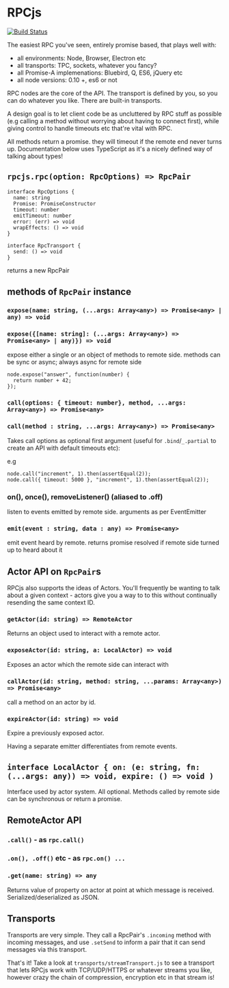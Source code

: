 # RPCjs

[![Build Status](https://travis-ci.org/sidekickcode/rpcjs.svg?branch=master)](https://travis-ci.org/sidekickcode/rpcjs)

The easiest RPC you've seen, entirely promise based, that plays well with:

- all environments: Node, Browser, Electron etc
- all transports: TPC, sockets, whatever you fancy?
- all Promise-A implemenations: Bluebird, Q, ES6, jQuery etc
- all node versions: 0.10 +, es6 or not

RPC nodes are the core of the API. The transport is defined by you, so you can do whatever you like. There are built-in transports.

A design goal is to let client code be as uncluttered by RPC stuff as possible (e.g calling a method without worrying about having to connect first), while giving control to handle timeouts etc that're vital with RPC.

All methods return a promise. they will timeout if the remote end never turns up. Documentation below uses TypeScript as it's a nicely defined way of talking about types!

## `rpcjs.rpc(option: RpcOptions) => RpcPair`

    interface RpcOptions {
      name: string
      Promise: PromiseConstructor
      timeout: number
      emitTimeout: number
      error: (err) => void
      wrapEffects: () => void
    }

    interface RpcTransport {
      send: () => void
    }

returns a new RpcPair

## methods of `RpcPair` instance

### `expose(name: string, (...args: Array<any>) => Promise<any> | any) => void`
### `expose({[name: string]: (...args: Array<any>) => Promise<any> | any)}) => void`

expose either a single or an object of methods to remote side.  methods can
be sync or async; always async for remote side

    node.expose("answer", function(number) {
      return number + 42;
    });

### `call(options: { timeout: number}, method, ...args: Array<any>) => Promise<any>`
### `call(method : string, ...args: Array<any>) => Promise<any>`

Takes call options as optional first argument (useful for `.bind`/`_.partial` to create
an API with default timeouts etc):

e.g

    node.call("increment", 1).then(assertEqual(2));
    node.call({ timeout: 5000 }, "increment", 1).then(assertEqual(2));

### on(), once(), removeListener() (aliased to .off)

listen to events emitted by remote side. arguments as per EventEmitter

### `emit(event : string, data : any) => Promise<any>`

emit event heard by remote. returns promise resolved if remote side turned up to heard about it

## Actor API on `RpcPair`s

RPCjs also supports the ideas of Actors. You'll frequently be wanting to talk about a given context - actors give you a way to to this without continually resending the same context ID.

### `getActor(id: string) => RemoteActor`

Returns an object used to interact with a remote actor.

### `exposeActor(id: string, a: LocalActor) => void`

Exposes an actor which the remote side can interact with

### `callActor(id: string, method: string, ...params: Array<any>) => Promise<any>`

call a method on an actor by id.

### `expireActor(id: string) => void`

Expire a previously exposed actor.


Having a separate emitter differentiates from remote events.

## `interface LocalActor { on: (e: string, fn: (...args: any)) => void, expire: () => void )`

Interface used by actor system. All optional. Methods called by remote side can be synchronous
or return a promise.

## RemoteActor API

### `.call()` - as `rpc.call()`
### `.on(), .off()` etc - as `rpc.on() ...`
### `.get(name: string) => any`

Returns value of property on actor at point at which message is received. Serialized/deserialized as JSON.


## Transports

Transports are very simple. They call a RpcPair's `.incoming` method with incoming messages, and use `.setSend` to inform a pair that it can send messages via this transport.

That's it! Take a look at `transports/streamTransport.js` to see a transport that lets RPCjs work with TCP/UDP/HTTPS or whatever streams you like, however crazy the chain of compression, encryption etc in that stream is!
